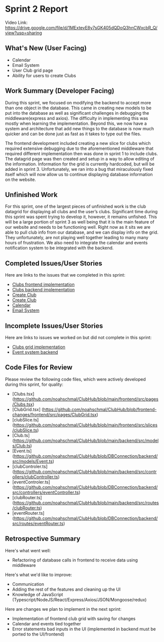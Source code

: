 # Sprint 2 Report 
Video Link: https://drive.google.com/file/d/1MExtevE8y7sGK405dQDoQ3hnCWxcbR_Q/view?usp=sharing

## What's New (User Facing)
 * Calendar
 * Email System
 * User Club grid page
 * Ability for users to create Clubs

## Work Summary (Developer Facing)
During this sprint, we focused on modifying the backend to accept more than one object in the database. This came in creating new models to be put into the database as well as significant challenges in debugging the middleware(express and axios). The difficulty in implementing this was mostly when learning the implementation. Beyond this, we now have a system and architecture that add new things to the database is now much quicker and can be done just as fast as it takes to type out the files. 

The frontend development included creating a new slice for clubs which required extensive debugging due to the aforementioned middleware that required different implementation then was done in sprint 1 to include clubs. The datagrid page was then created and setup in a way to allow editing of the information. Information for the grid is currently hardcoded, but will be added in sprint 3. Unfortunately, we ran into a bug that miraculously fixed itself which will now allow us to continue displaying database information on the website.

## Unfinished Work
For this sprint, one of the largest pieces of unfinished work is the club datagrid for displaying all clubs and the user’s clubs. Significant time during this sprint was spent trying to develop it, however, it remains unfished. This will be a large portion of sprint 3 as well being that it is the main feature of our website and needs to be functioning well. Right now as it sits we are able to pull club info from our database, and we can display info on the grid. They unfortunately, are not playing well together leading to many many hours of frustration. We also need to integrate the calendar and events notification system to be integrated with the backend.

## Completed Issues/User Stories
Here are links to the issues that we completed in this sprint:

 * [Clubs frontend implementation](https://github.com/users/noahschmal/projects/3?pane=issue&itemId=87741060&issue=noahschmal%7CClubHub%7C29)
 * [Clubs backend implementation](https://github.com/users/noahschmal/projects/3?pane=issue&itemId=87741066&issue=noahschmal%7CClubHub%7C28)
 * [Create Club](https://github.com/users/noahschmal/projects/3?pane=issue&itemId=87741110&issue=noahschmal%7CClubHub%7C23)
* [Create Club](https://github.com/users/noahschmal/projects/3/views/1?pane=issue&itemId=87741110&issue=noahschmal%7CClubHub%7C23)
* [Calendar](https://github.com/users/noahschmal/projects/3/views/1?pane=issue&itemId=87741080&issue=noahschmal%7CClubHub%7C26)
* [Email System](https://github.com/users/noahschmal/projects/3/views/1?pane=issue&itemId=87741094&issue=noahschmal%7CClubHub%7C25)

 ## Incomplete Issues/User Stories
 Here are links to issues we worked on but did not complete in this sprint:
 
 * [Clubs grid implementation](https://github.com/users/noahschmal/projects/3/views/1?pane=issue&itemId=87741069&issue=noahschmal%7CClubHub%7C27)
 * [Event system backend](https://github.com/users/noahschmal/projects/3/views/1?pane=issue&itemId=87741100&issue=noahschmal%7CClubHub%7C24)


## Code Files for Review
Please review the following code files, which were actively developed during this sprint, for quality:
 * [Clubs.tsx] (https://github.com/noahschmal/ClubHub/blob/main/frontend/src/pages/Clubs.tsx)
 * [ClubGrid.tsx] (https://github.com/noahschmal/ClubHub/blob/frontend-changes/frontend/src/pages/ClubGrid.tsx)
 * [clubSlice.ts] (https://github.com/noahschmal/ClubHub/blob/main/frontend/src/slices/clubSlice.ts)
 * [Club.ts] (https://github.com/noahschmal/ClubHub/blob/main/backend/src/models/Club.ts)
 * [Event.ts] (https://github.com/noahschmal/ClubHub/blob/DBConnection/backend/src/models/Event.ts)
 * [clubControler.ts] (https://github.com/noahschmal/ClubHub/blob/main/backend/src/controllers/clubController.ts)
 * [eventControler.ts] (https://github.com/noahschmal/ClubHub/blob/DBConnection/backend/src/controllers/eventController.ts)
 * [clubRouter.ts] (https://github.com/noahschmal/ClubHub/blob/main/backend/src/routes/clubRouter.ts)
 * [eventRouter.ts] (https://github.com/noahschmal/ClubHub/blob/DBConnection/backend/src/routes/eventRouter.ts)
 
## Retrospective Summary
Here's what went well:
  * Refactoring of database calls in frontend to receive data using middleware
 
Here's what we'd like to improve:
   * Communication 
   * Adding the rest of the features and cleaning up the UI
   * Knowledge of JavaScript (Typescript/NodeJS/React/Express/Axios/JSON/Mongoose/redux)
  
Here are changes we plan to implement in the next sprint:
   * Implementation of frontend club grid with saving for changes
   * Calendar and events tied together
   * Error statements bad inputs in the UI (implemented in backend must be ported to the UI/frontend)
